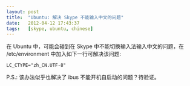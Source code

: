 ```yaml
---
layout: post
title:  "Ubuntu: 解决 Skype 不能输入中文的问题"
date:   2012-04-12 17:43:37
tags:   [skype, ubuntu, chinese]
---
```


在 Ubuntu 中，可能会碰到在 Skype 中不能切换输入法输入中文的问题，在 /etc/environment 中加入如下一行可解决该问题:

    LC_CTYPE="zh_CN.UTF-8"

P.S.: 该办法似乎也解决了 ibus 不能开机自启动的问题？待验证。